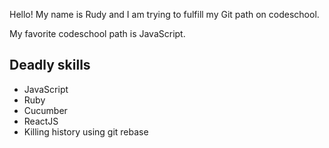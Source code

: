 Hello! My name is Rudy and I am trying to fulfill my Git path on codeschool.

My favorite codeschool path is JavaScript.

## Deadly skills

* JavaScript
* Ruby
* Cucumber
* ReactJS
* Killing history using git rebase
